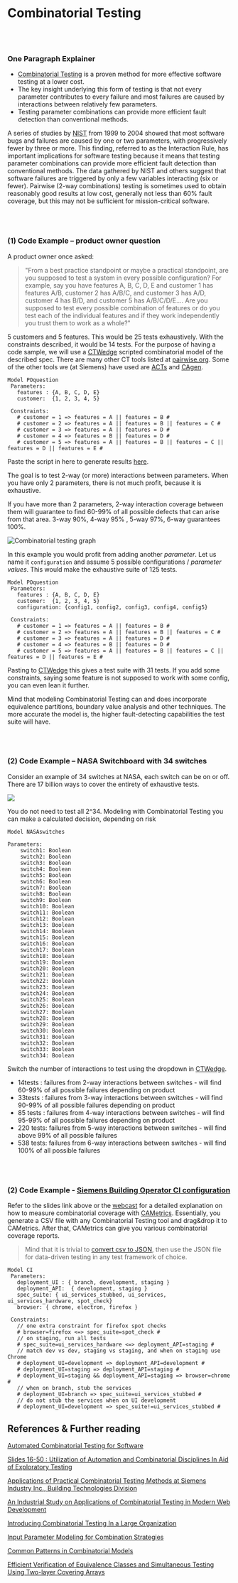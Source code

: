 # Combinatorial Testing

<br/><br/>

### One Paragraph Explainer

* [Combinatorial Testing](http://csrc.nist.gov/Projects/automated-combinatorial-testing-for-software) is a proven method for more effective software testing at a lower cost.
* The key insight underlying this form of testing is that not every parameter contributes to every failure and most failures are caused by interactions between relatively few parameters.
* Testing parameter combinations can provide more efficient fault detection than conventional methods.


A series of studies by [NIST](https://www.nist.gov/) from 1999 to 2004 showed that most software bugs and failures are caused by one or two parameters, with
progressively fewer by three or more. This finding, referred to as the Interaction Rule, has important implications for software testing because it means that testing parameter combinations can provide more efficient fault detection than conventional methods. The data gathered by NIST and others suggest that software failures are triggered by only a few variables interacting (six or fewer). Pairwise (2-way combinations) testing is sometimes used to obtain reasonably good results at low cost, generally not less than 60% fault coverage, but this may not be sufficient for mission-critical software.

<br/><br/>

### (1) Code Example – product owner question

A product owner once asked:
> "From a best practice standpoint or maybe a practical standpoint, are you supposed to test a system in every possible configuration?
For example, say you have features A, B, C, D, E and customer 1 has features A/B, customer 2 has A/B/C, and customer 3 has A/D, customer 4 has B/D, and customer 5 has A/B/C/D/E....
Are you supposed to test every possible combination of features or do you test each of the individual features and if they work independently you trust them to work as a whole?"


5 customers and 5 features. This would be 25 tests exhaustively.
With the constraints described, it would be 14 tests.
For the purpose of having a code sample, we will use a [CTWedge](https://foselab.unibg.it/ctwedge/) scripted combinatorial model of the described spec. There are many other CT tools listed at [pairwise.org](http://pairwise.org/). Some of the other tools we (at Siemens) have used are [ACTs](https://csrc.nist.gov/projects/automated-combinatorial-testing-for-software) and [CAgen](https://matris.sba-research.org/tools/cagen/#/workspaces).

```
Model POquestion
 Parameters:
   features : {A, B, C, D, E}
   customer:  {1, 2, 3, 4, 5}

 Constraints:
   # customer = 1 => features = A || features = B #
   # customer = 2 => features = A || features = B || features = C #
   # customer = 3 => features = A || features = D #
   # customer = 4 => features = B || features = D #
   # customer = 5 => features = A || features = B || features = C || features = D || features = E #
```

Paste the script in here to generate results [here](http://foselab.unibg.it/ctwedge/).

The goal is to test 2-way (or more) interactions between parameters. When you have only 2 parameters, there is not much profit, because it is exhaustive.

If you have more than 2 parameters, 2-way interaction coverage between them will guarantee to find 60-99% of all possible defects that can arise from that area. 3-way 90%, 4-way 95% , 5-way 97%, 6-way guarantees 100%.

![Combinatorial testing graph](../../assets/images/combinatorial-testing/combinatorial-testing-graph.png)

In this example you would profit from adding another *parameter*. Let us name it `configuration` and assume 5 possible configurations / *parameter values*. This would make the exhaustive suite of 125 tests.

```
Model POquestion
 Parameters:
   features : {A, B, C, D, E}
   customer:  {1, 2, 3, 4, 5}
   configuration: {config1, config2, config3, config4, config5}

 Constraints:
   # customer = 1 => features = A || features = B #
   # customer = 2 => features = A || features = B || features = C #
   # customer = 3 => features = A || features = D #
   # customer = 4 => features = B || features = D #
   # customer = 5 => features = A || features = B || features = C || features = D || features = E #
```

Pasting to [CTWedge](https://foselab.unibg.it/ctwedge/) this gives a test suite with 31 tests. If you add some constraints, saying some feature is not supposed to work with some config, you can even lean it further.

Mind that modeling Combinatorial Testing can and does incorporate equivalence partitions, boundary value analysis and other techniques. The more accurate the model is, the higher fault-detecting capabilities the test suite will have.


<br/><br/>

### (2) Code Example – NASA Switchboard with 34 switches

Consider an example of 34 switches at NASA, each switch can be on or off.
There are 17 billion ways to cover the entirety of exhaustive tests.

![](../../assets/images/combinatorial-testing/nasa-switches.PNG)

You do not need to test all 2^34. Modeling with Combinatorial Testing you can make a calculated decision, depending on risk

```
Model NASAswitches

Parameters:
    switch1: Boolean
    switch2: Boolean
    switch3: Boolean
    switch4: Boolean
    switch5: Boolean
    switch6: Boolean
    switch7: Boolean
    switch8: Boolean
    switch9: Boolean
    switch10: Boolean
    switch11: Boolean
    switch12: Boolean
    switch13: Boolean
    switch14: Boolean
    switch15: Boolean
    switch16: Boolean
    switch17: Boolean
    switch18: Boolean
    switch19: Boolean
    switch20: Boolean
    switch21: Boolean
    switch22: Boolean
    switch23: Boolean
    switch24: Boolean
    switch25: Boolean
    switch26: Boolean
    switch27: Boolean
    switch28: Boolean
    switch29: Boolean
    switch30: Boolean
    switch31: Boolean
    switch32: Boolean
    switch33: Boolean
    switch34: Boolean
```
Switch the number of interactions to test using the dropdown in [CTWedge](https://foselab.unibg.it/ctwedge/).
* 14tests : failures from 2-way interactions between switches - will find 60-99% of all possible failures depending on product
* 33tests : failures from 3-way interactions between switches - will find 90-99% of all possible failures depending on product
* 85 tests : failures from 4-way interactions between switches - will find 95-99% of all possible failures depending on product
* 220 tests: failures from 5-way interactions between switches - will find above 99% of all possible failures
* 538 tests: failures from 6-way interactions between switches - will find 100% of all possible failures

<br/><br/>

### (2) Code Example - [Siemens Building Operator CI configuration](https://cypress.slides.com/cypress-io/siemens-case-study#/16)

Refer to the slides link above or the [webcast](https://www.youtube.com/watch?v=aMPkaLOpyns&t=1624s) for a detailed explanation on how to measure combinatorial coverage with [CAMetrics](https://matris.sba-research.org/tools/cametrics/#/new). Essentially, you generate a CSV file with any Combinatorial Testing tool and drag&drop it to CAMetrics. After that, CAMetrics can give you various combinatorial coverage reports.

> Mind that it is trivial to [convert csv to JSON](https://www.csvjson.com/csv2json), then use the JSON file for data-driven testing in any test framework of choice.

```
Model CI
 Parameters:
   deployment_UI : { branch, development, staging }
   deployment_API:  { development, staging }
   spec_suite: { ui_services_stubbed, ui_services, ui_services_hardware, spot_check}
   browser: { chrome, electron, firefox }

 Constraints:
   // one extra constraint for firefox spot checks
   # browser=firefox <=> spec_suite=spot_check #
   // on staging, run all tests
   # spec_suite=ui_services_hardware <=> deployment_API=staging #
   // match dev vs dev, staging vs staging, and when on staging use Chrome
   # deployment_UI=development => deployment_API=development #
   # deployment_UI=staging => deployment_API=staging #
   # deployment_UI=staging && deployment_API=staging => browser=chrome #
   // when on branch, stub the services
   # deployment_UI=branch => spec_suite=ui_services_stubbed #
   // do not stub the services when on UI development
   # deployment_UI=development => spec_suite!=ui_services_stubbed #
```

## References & Further reading

[Automated Combinatorial Testing for Software](https://csrc.nist.gov/Projects/automated-combinatorial-testing-for-software)

[Slides 16-50 : Utilization of Automation and Combinatorial Disciplines In Aid of Exploratory Testing](https://prezi.com/tpffqit1yn87/utilization-of-automation-and-combinatorial-disciplines-in-aid-of-exploratory-testing/)

[Applications of Practical Combinatorial Testing Methods at Siemens Industry Inc., Building Technologies Division](https://ieeexplore.ieee.org/document/7899057?section=abstract)

[An Industrial Study on Applications of Combinatorial Testing in Modern Web Development](https://ieeexplore.ieee.org/document/8728910)

[Introducing Combinatorial Testing In a Large Organization](https://ieeexplore.ieee.org/document/7085645/)

[Input Parameter Modeling for Combination Strategies](http://barbie.uta.edu/~mehra/1%20INPUT%20PARAMETER%20MODELING%20FOR%20COMBINATION%20STRATEGIES.pdf)

[Common Patterns in Combinatorial Models](http://barbie.uta.edu/~mehra/62_Common%20Patterns%20in%20Combinatorial%20Models.pdf)

[Efficient Verification of Equivalence Classes and Simultaneous Testing Using Two-layer Covering Arrays](https://tsapps.nist.gov/publication/get_pdf.cfm?pub_id=917899)
